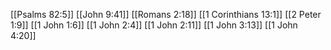 [[Psalms 82:5]]
[[John 9:41]]
[[Romans 2:18]]
[[1 Corinthians 13:1]]
[[2 Peter 1:9]]
[[1 John 1:6]]
[[1 John 2:4]]
[[1 John 2:11]]
[[1 John 3:13]]
[[1 John 4:20]]
